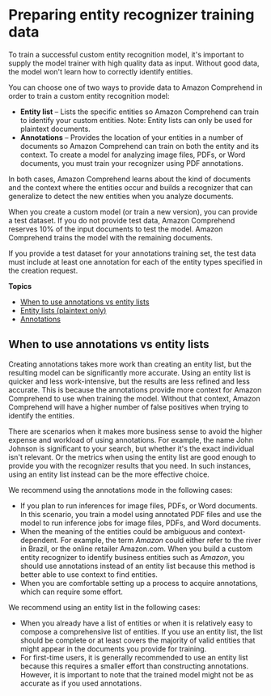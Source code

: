 # Preparing entity recognizer training data<a name="prep-training-data-cer"></a>

To train a successful custom entity recognition model, it's important to supply the model trainer with high quality data as input\. Without good data, the model won't learn how to correctly identify entities\. 

You can choose one of two ways to provide data to Amazon Comprehend in order to train a custom entity recognition model:
+ **Entity list** – Lists the specific entities so Amazon Comprehend can train to identify your custom entities\. Note: Entity lists can only be used for plaintext documents\. 
+ **Annotations** – Provides the location of your entities in a number of documents so Amazon Comprehend can train on both the entity and its context\. To create a model for analyzing image files, PDFs, or Word documents, you must train your recognizer using PDF annotations\. 

In both cases, Amazon Comprehend learns about the kind of documents and the context where the entities occur and builds a recognizer that can generalize to detect the new entities when you analyze documents\.

When you create a custom model \(or train a new version\), you can provide a test dataset\. If you do not provide test data, Amazon Comprehend reserves 10% of the input documents to test the model\. Amazon Comprehend trains the model with the remaining documents\.

If you provide a test dataset for your annotations training set, the test data must include at least one annotation for each of the entity types specified in the creation request\. 

**Topics**
+ [When to use annotations vs entity lists](#prep-training-data-comp)
+ [Entity lists \(plaintext only\)](cer-entity-list.md)
+ [Annotations](cer-annotation.md)

## When to use annotations vs entity lists<a name="prep-training-data-comp"></a>

 Creating annotations takes more work than creating an entity list, but the resulting model can be significantly more accurate\. Using an entity list is quicker and less work\-intensive, but the results are less refined and less accurate\. This is because the annotations provide more context for Amazon Comprehend to use when training the model\. Without that context, Amazon Comprehend will have a higher number of false positives when trying to identify the entities\. 

There are scenarios when it makes more business sense to avoid the higher expense and workload of using annotations\. For example, the name John Johnson is significant to your search, but whether it's the exact individual isn't relevant\. Or the metrics when using the entity list are good enough to provide you with the recognizer results that you need\. In such instances, using an entity list instead can be the more effective choice\. 

We recommend using the annotations mode in the following cases:
+ If you plan to run inferences for image files, PDFs, or Word documents\. In this scenario, you train a model using annotated PDF files and use the model to run inference jobs for image files, PDFs, and Word documents\. 
+ When the meaning of the entities could be ambiguous and context\-dependent\. For example, the term *Amazon* could either refer to the river in Brazil, or the online retailer Amazon\.com\. When you build a custom entity recognizer to identify business entities such as *Amazon*, you should use annotations instead of an entity list because this method is better able to use context to find entities\.
+ When you are comfortable setting up a process to acquire annotations, which can require some effort\.

We recommend using an entity list in the following cases:
+ When you already have a list of entities or when it is relatively easy to compose a comprehensive list of entities\. If you use an entity list, the list should be complete or at least covers the majority of valid entities that might appear in the documents you provide for training\. 
+ For first\-time users, it is generally recommended to use an entity list because this requires a smaller effort than constructing annotations\. However, it is important to note that the trained model might not be as accurate as if you used annotations\.